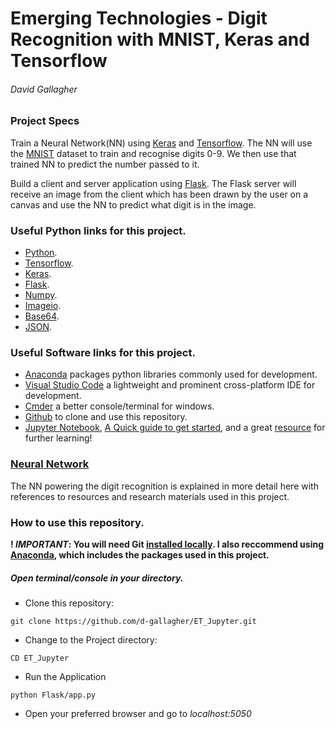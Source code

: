 # Emerging Technologies - Digit Recognition with MNIST, Keras and Tensorflow
###### David Gallagher

### Project Specs
Train a Neural Network(NN) using [Keras](https://keras.io/) and [Tensorflow](https://www.tensorflow.org/). 
The NN will use the [MNIST](http://yann.lecun.com/exdb/mnist/) dataset to train and recognise digits 0-9. We then use that trained NN to predict the number passed to it.

Build a client and server application using [Flask](http://flask.palletsprojects.com/en/1.1.x/). The Flask server will receive an image from the client which has been drawn by the user on a canvas and use the NN to predict what digit is in the image.

### Useful Python links for this project.
* [Python](https://www.python.org/).
* [Tensorflow](https://www.tensorflow.org/).
* [Keras](https://keras.io/).
* [Flask](http://flask.palletsprojects.com/en/1.1.x/).
* [Numpy](https://numpy.org/).
* [Imageio](https://imageio.readthedocs.io/en/stable/).
* [Base64](https://docs.python.org/2/library/base64.html).
* [JSON](https://docs.python.org/3/library/json.html).

### Useful Software links for this project.
* [Anaconda](https://www.anaconda.com/distribution/) packages python libraries commonly used for development.
* [Visual Studio Code](https://code.visualstudio.com/) a lightweight and prominent cross-platform IDE for development.
* [Cmder](https://cmder.net/) a better console/terminal for windows.
* [Github](https://git-scm.com/downloads) to clone and use this repository.
* [Jupyter Notebook](https://jupyter.org/), [A Quick guide to get started](https://jupyter-notebook-beginner-guide.readthedocs.io/en/latest/), and a great [resource](https://github.com/jupyter/jupyter/wiki/A-gallery-of-interesting-Jupyter-Notebooks) for further learning!

### [Neural Network](https://github.com/d-gallagher/ET_Jupyter/blob/master/Learning_MNIST%20DNN.ipynb) 
The NN powering the digit recognition is explained in more detail here with references to resources and research materials used in this project.

### How to use this repository.
**! _IMPORTANT_: You will need Git [installed locally](https://git-scm.com/book/en/v2/Getting-Started-Installing-Git). I also reccommend using [Anaconda](https://www.anaconda.com/distribution/), which includes the packages used in this project.**

##### Open terminal/console in your directory.
* Clone this repository:
```
git clone https://github.com/d-gallagher/ET_Jupyter.git
```
* Change to the Project directory:
```
CD ET_Jupyter
```
* Run the Application
```
python Flask/app.py
```
* Open your preferred browser and go to _localhost:5050_
